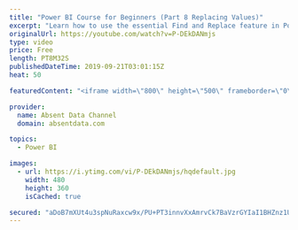 ```yaml
---
title: "Power BI Course for Beginners (Part 8 Replacing Values)"
excerpt: "Learn how to use the essential Find and Replace feature in Power BI."
originalUrl: https://youtube.com/watch?v=P-DEkDANmjs
type: video
price: Free
length: PT8M32S
publishedDateTime: 2019-09-21T03:01:15Z
heat: 50

featuredContent: "<iframe width=\"800\" height=\"500\" frameborder=\"0\" src=\"https://www.youtube.com/embed/P-DEkDANmjs\" allow=\"accelerometer; autoplay; encrypted-media; gyroscope; picture-in-picture\" allowfullscreen></iframe>"

provider:
  name: Absent Data Channel
  domain: absentdata.com

topics:
  - Power BI

images:
  - url: https://i.ytimg.com/vi/P-DEkDANmjs/hqdefault.jpg
    width: 480
    height: 360
    isCached: true

secured: "aDoB7mXUt4u3spNuRaxcw9x/PU+PT3innvXxAmrvCk7BaVzrGYIaI1BHZnz1UXF+XXu1H7XOIpMULBlesr7KdG6ec/Fz+kWCJj9Qi0u0ArO2EN+YLktG5Cw+heCFrdGLrXtfPFXcKoEwvDqDiRf9URII6IvlTL0ihn0XqRk6bnKpkPKx8wl0323IK3DRqsynBapZZsBu/Z4WKKXB5pjC8C2udvMracDfhu9Ydw/KWUJTI6pXSDDoekSaOuMaDnfz20u0HdHJC4LoFd6CYOiTNrntOhKpoOyx3AUVbhTppsl+KjkLZP0ChgXMDMll3BB4W4dBEQ6Jh/PchsA69nCQXCctxBTwGbdcxIfLaMk8UPmz4zRajBjzr1NhfaiOS3d7LjV+miMTKtPz+opYJ9JjNhrmF+jGuUY4rcM/mH9D7/E=;xo7kM1BkIsvtPDpl3uWiDQ=="
---
```


